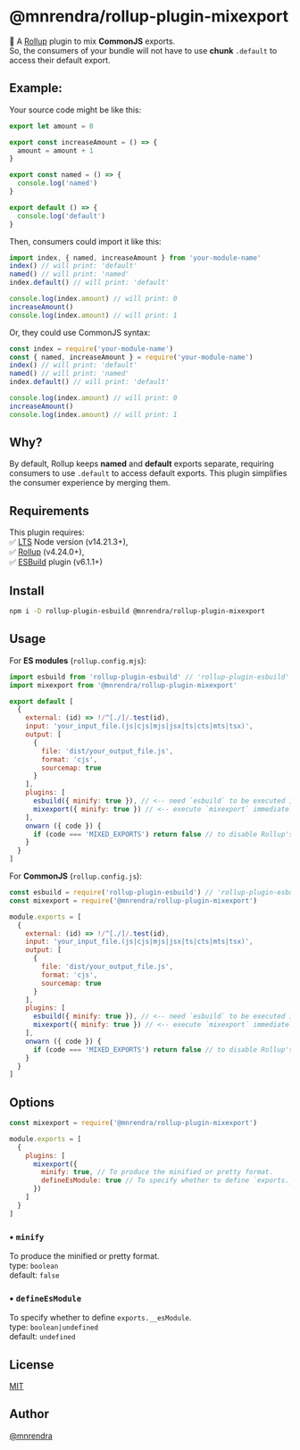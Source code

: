 # @mnrendra/rollup-plugin-mixexport

🍣 A [Rollup](https://rollupjs.org/) plugin to mix **CommonJS** exports.  
So, the consumers of your bundle will not have to use **chunk** `.default` to access their default export.

## Example:

Your source code might be like this:

```javascript
export let amount = 0

export const increaseAmount = () => {
  amount = amount + 1
}

export const named = () => {
  console.log('named')
}

export default () => {
  console.log('default')
}

```

Then, consumers could import it like this:

```javascript
import index, { named, increaseAmount } from 'your-module-name'
index() // will print: 'default'
named() // will print: 'named'
index.default() // will print: 'default'

console.log(index.amount) // will print: 0
increaseAmount()
console.log(index.amount) // will print: 1
```

Or, they could use CommonJS syntax:

```javascript
const index = require('your-module-name')
const { named, increaseAmount } = require('your-module-name')
index() // will print: 'default'
named() // will print: 'named'
index.default() // will print: 'default'

console.log(index.amount) // will print: 0
increaseAmount()
console.log(index.amount) // will print: 1
```
## Why?
By default, Rollup keeps **named** and **default** exports separate, requiring consumers to use `.default` to access default exports. This plugin simplifies the consumer experience by merging them.

## Requirements
This plugin requires:  
✅ [LTS](https://github.com/nodejs/Release) Node version (v14.21.3+),  
✅ [Rollup](https://www.npmjs.com/package/rollup) (v4.24.0+),  
✅ [ESBuild](https://www.npmjs.com/package/rollup-plugin-esbuild) plugin (v6.1.1+)  

## Install
```bash
npm i -D rollup-plugin-esbuild @mnrendra/rollup-plugin-mixexport
```

## Usage

For **ES modules** (`rollup.config.mjs`):
```javascript
import esbuild from 'rollup-plugin-esbuild' // 'rollup-plugin-esbuild' is required
import mixexport from '@mnrendra/rollup-plugin-mixexport'

export default [
  {
    external: (id) => !/^[./]/.test(id),
    input: 'your_input_file.(js|cjs|mjs|jsx|ts|cts|mts|tsx)',
    output: [
      {
        file: 'dist/your_output_file.js',
        format: 'cjs',
        sourcemap: true
      }
    ],
    plugins: [
      esbuild({ minify: true }), // <-- need `esbuild` to be executed immediately before `mixexport`
      mixexport({ minify: true }) // <-- execute `mixexport` immediately after `esbuild`
    ],
    onwarn ({ code }) {
      if (code === 'MIXED_EXPORTS') return false // to disable Rollup's 'MIXED_EXPORTS' warning log
    }
  }
]
```

For **CommonJS** (`rollup.config.js`):
```javascript
const esbuild = require('rollup-plugin-esbuild') // 'rollup-plugin-esbuild' is required
const mixexport = require('@mnrendra/rollup-plugin-mixexport')

module.exports = [
  {
    external: (id) => !/^[./]/.test(id),
    input: 'your_input_file.(js|cjs|mjs|jsx|ts|cts|mts|tsx)',
    output: [
      {
        file: 'dist/your_output_file.js',
        format: 'cjs',
        sourcemap: true
      }
    ],
    plugins: [
      esbuild({ minify: true }), // <-- need `esbuild` to be executed immediately before `mixexport`
      mixexport({ minify: true }) // <-- execute `mixexport` immediately after `esbuild`
    ],
    onwarn ({ code }) {
      if (code === 'MIXED_EXPORTS') return false // to disable Rollup's 'MIXED_EXPORTS' warning log
    }
  }
]
```

## Options

```javascript
const mixexport = require('@mnrendra/rollup-plugin-mixexport')

module.exports = [
  {
    plugins: [
      mixexport({
        minify: true, // To produce the minified or pretty format.
        defineEsModule: true // To specify whether to define `exports.__esModule`.
      })
    ]
  }
]
```

### • `minify`
To produce the minified or pretty format.<br/>
type: `boolean`<br/>
default: `false`

### • `defineEsModule`
To specify whether to define `exports.__esModule`.<br/>
type: `boolean|undefined`<br/>
default: `undefined`

## License
[MIT](https://github.com/mnrendra/rollup-plugin-mixexport/blob/HEAD/LICENSE)

## Author
[@mnrendra](https://github.com/mnrendra)

